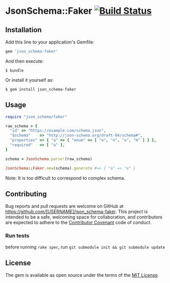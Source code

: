 # JsonSchema::Faker [![Build Status](https://travis-ci.org/okitan/json_schema-faker.svg?branch=master)](https://travis-ci.org/okitan/json_schema-faker)

## Installation

Add this line to your application's Gemfile:

```ruby
gem 'json_schema-faker'
```

And then execute:

    $ bundle

Or install it yourself as:

    $ gem install json_schema-faker

## Usage

```ruby
require "json_schema/faker"

raw_schema = {
  "id" => "https://example.com/schema.json",
  "$schema"    => "http://json-schema.org/draft-04/schema#",
  "properties" => { "a" => { "enum" => [ "e", "n", "u", "m" ] } },
  "required"   => [ "a" ],
}

schema = JsonSchema.parse!(raw_schema)

JsonSchema::Faker.new(schema).generate #=> { "a" => "e" }
```

Note: It is too difficult to correspond to complex schema.

## Contributing

Bug reports and pull requests are welcome on GitHub at https://github.com/[USERNAME]/json_schema-faker. This project is intended to be a safe, welcoming space for collaboration, and contributors are expected to adhere to the [Contributor Covenant](http://contributor-covenant.org) code of conduct.

### Run tests

before running `rake spec`, run `git submodule init && git submodule update`

## License

The gem is available as open source under the terms of the [MIT License](http://opensource.org/licenses/MIT).

